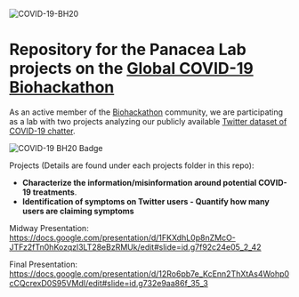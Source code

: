 
![COVID-19-BH20](https://github.com/virtual-biohackathons/covid-19-bh20/blob/master/covid19biohackathon.png)

# Repository for the Panacea Lab projects on the [Global COVID-19 Biohackathon](https://github.com/virtual-biohackathons/covid-19-bh20)

As an active member of the [Biohackathon](http://www.biohackathon.org/) community, we are participating as a lab with two projects analyzing our publicly available [Twitter dataset of COVID-19 chatter](http://www.panacealab.org/covid19/).

![COVID-19 BH20 Badge](http://www.jmbanda.com/covid-10biohackbadge.png) 

Projects (Details are found under each projects folder in this repo): 
* **Characterize the information/misinformation around potential COVID-19 treatments**.
* **Identification of symptoms on Twitter users - Quantify how many users are claiming symptoms**

Midway Presentation: https://docs.google.com/presentation/d/1FKXdhL0p8nZMcO-JTFz2fTn0hKozqzl3LT28eBzRMUk/edit#slide=id.g7f92c24e05_2_42

Final Presentation: https://docs.google.com/presentation/d/12Ro6pb7e_KcEnn2ThXtAs4Wohp0cCQcrexD0S95VMdI/edit#slide=id.g732e9aa86f_35_3
